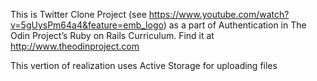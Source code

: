 This is Twitter Clone Project (see https://www.youtube.com/watch?v=5gUysPm64a4&feature=emb_logo) as a part of Authentication in The Odin Project’s Ruby on Rails Curriculum. Find it at http://www.theodinproject.com

This vertion of realization uses Active Storage for uploading files 
